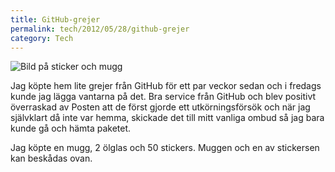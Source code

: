 ```yaml
---
title: GitHub-grejer
permalink: tech/2012/05/28/github-grejer
category: Tech
---
```


![Bild på sticker och mugg](http://d.pr/i/AdqG+)

Jag köpte hem lite grejer från GitHub för ett par veckor sedan och i fredags kunde jag lägga vantarna på det. Bra service från GitHub och blev positivt överraskad av Posten att de först gjorde ett utkörningsförsök och när jag självklart då inte var hemma, skickade det till mitt vanliga ombud så jag bara kunde gå och hämta paketet.

Jag köpte en mugg, 2 ölglas och 50 stickers. Muggen och en av stickersen kan beskådas ovan.